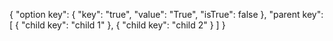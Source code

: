 {
  "option key": {
    "key": "true",
    "value": "True",
    "isTrue": false
  },
  "parent key": [
    {
      "child key": "child 1"
    },
    {
      "child key": "child 2"
    }
  ]
}
  
  